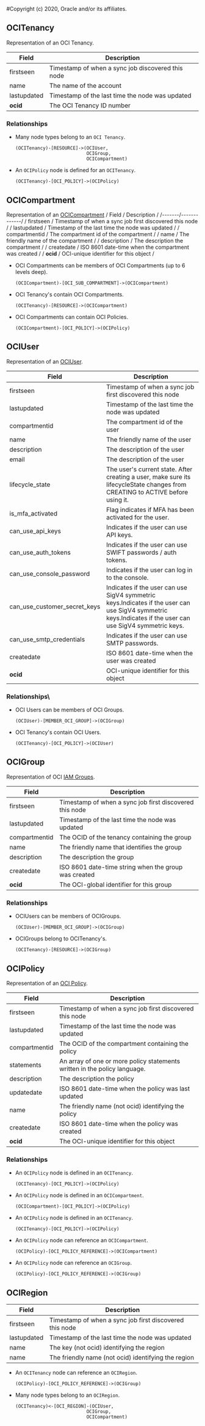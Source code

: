 #Copyright (c) 2020, Oracle and/or its affiliates.

## OCITenancy

Representation of an OCI Tenancy.

| Field | Description |
|-------|-------------|
|firstseen| Timestamp of when a sync job discovered this node|
|name| The name of the account|
|lastupdated| Timestamp of the last time the node was updated|
|**ocid**| The OCI Tenancy ID number|

### Relationships
- Many node types belong to an `OCI Tenancy`.

	```
	(OCITenancy)-[RESOURCE]->(OCIUser,
                              OCIGroup,
                              OCICompartment)
	```
- An `OCIPolicy` node is defined for an `OCITenancy`.

	```
	(OCITenancy)-[OCI_POLICY]->(OCIPolicy)
	```
 
 ## OCICompartment
Representation of an [OCICompartment](https://docs.cloud.oracle.com/iaas/api/#/en/identity/20160918/Compartment)
/ Field / Description /
/-------/-------------/
/ firstseen / Timestamp of when a sync job first discovered this node  /
/ lastupdated /  Timestamp of the last time the node was updated /
/ compartmentid / The compartment id of the compartment /
/ name / The friendly name of the compartment  /
/ description / The description the compartment /
/ createdate / ISO 8601 date-time when the compartment was created /
/ **ocid** / OCI-unique identifier for this object /

- OCI Compartments can be members of OCI Compartments (up to 6 levels deep).

	```
	(OCICompartment)-[OCI_SUB_COMPARTMENT]->(OCICompartment)
	```

- OCI Tenancy's contain OCI Compartments.

	```
	(OCITenancy)-[RESOURCE]->(OCICompartment)
	```
- OCI Compartments can contain OCI Policies.

	```
	(OCICompartment)-[OCI_POLICY]->(OCIPolicy)
	```

 
## OCIUser
Representation of an [OCIUser](https://docs.cloud.oracle.com/iaas/api/#/en/identity/20160918/User).

| Field | Description |
|-------|-------------|
| firstseen| Timestamp of when a sync job first discovered this node  |
| lastupdated |  Timestamp of the last time the node was updated |
| compartmentid | The compartment id of the user |
| name | The friendly name of the user |
| description | The description of the user |
| email | The description of the user |
| lifecycle_state | The user's current state. After creating a user, make sure its lifecycleState changes from CREATING to ACTIVE before using it. |
| is_mfa_activated | Flag indicates if MFA has been activated for the user. |
| can_use_api_keys | Indicates if the user can use API keys. |
| can_use_auth_tokens | Indicates if the user can use SWIFT passwords / auth tokens. |
| can_use_console_password | Indicates if the user can log in to the console. |
| can_use_customer_secret_keys | Indicates if the user can use SigV4 symmetric keys.Indicates if the user can use SigV4 symmetric keys.Indicates if the user can use SigV4 symmetric keys. |
| can_use_smtp_credentials | Indicates if the user can use SMTP passwords. |
| createdate | ISO 8601 date-time when the user was created |
| **ocid** | OCI-unique identifier for this object

### Relationships\
- OCI Users can be members of OCI Groups.

	```
	(OCIUser)-[MEMBER_OCI_GROUP]->(OCIGroup)
	```
 
- OCI Tenancy's contain OCI Users.

	```
	(OCITenancy)-[OCI_POLICY]->(OCIUser)
	```

## OCIGroup

Representation of OCI [IAM Groups](https://docs.cloud.oracle.com/iaas/api/#/en/identity/20160918/Group).

| Field | Description |
|-------|-------------|
|firstseen| Timestamp of when a sync job first discovered this node  |
| lastupdated|  Timestamp of the last time the node was updated |
| compartmentid | The OCID of the tenancy containing the group |
| name | The friendly name that identifies the group|
| description | The description the group |
| createdate| ISO 8601 date-time string when the group was created |
|**ocid** | The OCI-global identifier for this group |

### Relationships
- OCIUsers can be members of OCIGroups.

	```
	(OCIUser)-[MEMBER_OCI_GROUP]->(OCIGroup)
	```

- OCIGroups belong to OCITenancy's.

	```
	(OCITenancy)-[RESOURCE]->(OCIGroup)
	```

## OCIPolicy

Representation of an [OCI Policy](https://docs.cloud.oracle.com/iaas/api/#/en/identity/20160918/Policy).

| Field | Description |
|-------|-------------|
| firstseen| Timestamp of when a sync job first discovered this node  |
| lastupdated |  Timestamp of the last time the node was updated |
| compartmentid | The OCID of the compartment containing the policy |
| statements | An array of one or more policy statements written in the policy language.  |
| description | The description the policy |
| updatedate | ISO 8601 date-time when the policy was last updated |
| name | The friendly name (not ocid) identifying the policy |
| createdate | ISO 8601 date-time when the policy was created|
| **ocid** | The OCI-unique identifier for this object |

### Relationships

- An `OCIPolicy` node is defined in an `OCITenancy`.

	```
	(OCITenancy)-[OCI_POLICY]->(OCIPolicy)
	```
 
- An `OCIPolicy` node is defined in an `OCICompartment`.

	```
	(OCICompartment)-[OCI_POLICY]->(OCIPolicy)
	```


- An `OCIPolicy` node is defined in an `OCITenancy`.

	```
	(OCITenancy)-[OCI_POLICY]->(OCIPolicy)
	```
 
- An `OCIPolicy` node can reference an `OCICompartment`.

	```
	(OCIPolicy)-[OCI_POLICY_REFERENCE]->(OCICompartment)
	```
 
- An `OCIPolicy` node can reference an `OCIGroup`.

	```
	(OCIPolicy)-[OCI_POLICY_REFERENCE]->(OCIGroup)
	```
 
## OCIRegion
| Field | Description |
|-------|-------------|
| firstseen| Timestamp of when a sync job first discovered this node  |
| lastupdated |  Timestamp of the last time the node was updated |
| name | The key (not ocid) identifying the region |
| name | The friendly name (not ocid) identifying the region |

- An `OCITenancy` node can reference an `OCIRegion`.

	```
	(OCIPolicy)-[OCI_POLICY_REFERENCE]->(OCIGroup)
	```
 - Many node types belong to an `OCIRegion`.

	```
	(OCITenancy)<-[OCI_REGION]-(OCIUser,
                              OCIGroup,
                              OCICompartment)
	```